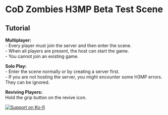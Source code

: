 # CoD Zombies H3MP Beta Test Scene

## Tutorial

  **Multiplayer:**  
    - Every player must join the server and then enter the scene.  
    - When all players are present, the host can start the game.  
    - You cannot join an existing game.

  **Solo Play:**  
    - Enter the scene normally or by creating a server first.  
    - If you are not hosting the server, you might encounter some H3MP errors. They can be ignored.

**Reviving Players:**  
Hold the grip button on the revive icon.

[![Support on Ko-fi](https://az743702.vo.msecnd.net/cdn/kofi3.png?v=0)](https://ko-fi.com/kodeman)
